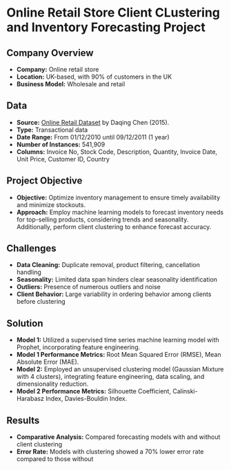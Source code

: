 # Online Retail Store Client CLustering and Inventory Forecasting Project

## Company Overview
- **Company:** Online retail store
- **Location:** UK-based, with 90% of customers in the UK
- **Business Model:** Wholesale and retail

## Data
- **Source:** [Online Retail Dataset](https://archive.ics.uci.edu/dataset/352/online+retail) by Daqing Chen (2015).
- **Type:** Transactional data
- **Date Range:** From 01/12/2010 until 09/12/2011 (1 year)
- **Number of Instances:** 541,909
- **Columns:** Invoice No, Stock Code, Description, Quantity, Invoice Date, Unit Price, Customer ID, Country

## Project Objective
- **Objective:** Optimize inventory management to ensure timely availability and minimize stockouts.
- **Approach:** Employ machine learning models to forecast inventory needs for top-selling products, considering trends and seasonality. Additionally, perform client clustering to enhance forecast accuracy.


## Challenges
- **Data Cleaning:** Duplicate removal, product filtering, cancellation handling
- **Seasonality:** Limited data span hinders clear seasonality identification
- **Outliers:** Presence of numerous outliers and noise
- **Client Behavior:** Large variability in ordering behavior among clients before clustering

## Solution
- **Model 1:** Utilized a supervised time series machine learning model with Prophet, incorporating feature engineering.
- **Model 1 Performance Metrics:** Root Mean Squared Error (RMSE), Mean Absolute Error (MAE).
- **Model 2:** Employed an unsupervised clustering model (Gaussian Mixture with 4 clusters), integrating feature engineering, data scaling, and dimensionality reduction.
- **Model 2 Performance Metrics:** Silhouette Coefficient, Calinski-Harabasz Index, Davies-Bouldin Index.


## Results
- **Comparative Analysis:** Compared forecasting models with and without client clustering
- **Error Rate:** Models with clustering showed a 70% lower error rate compared to those without
